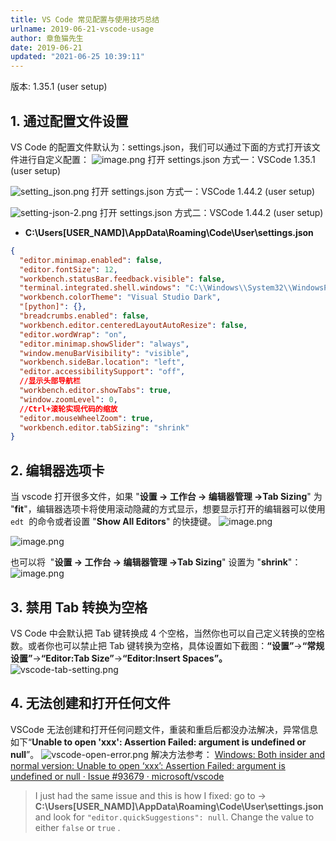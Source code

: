 ```yaml
---
title: VS Code 常见配置与使用技巧总结
urlname: 2019-06-21-vscode-usage
author: 章鱼猫先生
date: 2019-06-21
updated: "2021-06-25 10:39:11"
---
```


版本: 1.35.1 (user setup)

## 1. 通过配置文件设置

VS Code 的配置文件默认为：settings.json，我们可以通过下面的方式打开该文件进行自定义配置：
![image.png](https://shub.weiyan.tech/yuque/elog-cookbook-img/FiQpFgBEIolE-e8XjD_AitEdsgLL.png)
打开 settings.json 方式一：VSCode 1.35.1 (user setup)

![setting_json.png](https://shub.weiyan.tech/yuque/elog-cookbook-img/FrWX9_lPP0-n29Fbt0YCjhH1lGCx.png)
打开 settings.json 方式一：VSCode 1.44.2 (user setup)

![setting-json-2.png](https://shub.weiyan.tech/yuque/elog-cookbook-img/FlNR1bfqK0awTbl_v9-Ls0VBTnAM.png)
打开 settings.json 方式二：VSCode 1.44.2 (user setup)

- **C:\Users\[USER_NAMD]\AppData\Roaming\Code\User\settings.json**

```json
{
  "editor.minimap.enabled": false,
  "editor.fontSize": 12,
  "workbench.statusBar.feedback.visible": false,
  "terminal.integrated.shell.windows": "C:\\Windows\\System32\\WindowsPowerShell\\v1.0\\powershell.exe",
  "workbench.colorTheme": "Visual Studio Dark",
  "[python]": {},
  "breadcrumbs.enabled": false,
  "workbench.editor.centeredLayoutAutoResize": false,
  "editor.wordWrap": "on",
  "editor.minimap.showSlider": "always",
  "window.menuBarVisibility": "visible",
  "workbench.sideBar.location": "left",
  "editor.accessibilitySupport": "off",
  //显示头部导航栏
  "workbench.editor.showTabs": true,
  "window.zoomLevel": 0,
  //Ctrl+滚轮实现代码的缩放
  "editor.mouseWheelZoom": true,
  "workbench.editor.tabSizing": "shrink"
}
```

## 2. 编辑器选项卡

当 vscode 打开很多文件，如果 "**设置 → 工作台 → 编辑器管理 →Tab Sizing**" 为 "**fit**"，编辑器选项卡将使用滚动隐藏的方式显示，想要显示打开的编辑器可以使用 `edt`  的命令或者设置 "**Show All Editors**" 的快捷键。
![image.png](https://shub.weiyan.tech/yuque/elog-cookbook-img/Ft_EfS30x1vrL1Ft7K6lkd_eA_YR.png)

![image.png](https://shub.weiyan.tech/yuque/elog-cookbook-img/Fj4ZWfs1Fr8FKzr1CJT3diOfhNPn.png)

也可以将  "**设置 → 工作台 → 编辑器管理 →Tab Sizing**" 设置为 "**shrink**"：
![image.png](https://shub.weiyan.tech/yuque/elog-cookbook-img/Fqdqhb4OB-bsYflxkB0q0zjTuVml.png)

## 3. 禁用 Tab 转换为空格

VS Code 中会默认把 Tab 键转换成 4 个空格，当然你也可以自己定义转换的空格数。或者你也可以禁止把 Tab 键转换为空格，具体设置如下截图：**“设置”**→**“常规设置”**→**“Editor:Tab Size”**→**“Editor:Insert Spaces”。**
![vscode-tab-setting.png](https://shub.weiyan.tech/yuque/elog-cookbook-img/Fh2kGbIFaOvMRPjTwzCabQGCs0wo.png)


## 4. 无法创建和打开任何文件

VSCode 无法创建和打开任何问题文件，重装和重启后都没办法解决，异常信息如下“**Unable to open 'xxx': Assertion Failed: argument is undefined or null**”。
![vscode-open-error.png](https://shub.weiyan.tech/yuque/elog-cookbook-img/FiK6VE11khUrbPvNtU-YYLOIRfUt.png)
解决方法参考：
[Windows: Both insider and normal version: Unable to open ‘xxx’: Assertion Failed: argument is undefined or null · Issue #93679 · microsoft/vscode](https://github.com/microsoft/vscode/issues/93679)

> I just had the same issue and this is how I fixed:
> go to -> **C:\Users\[USER_NAMD]\AppData\Roaming\Code\User\settings.json**
> and look for `"editor.quickSuggestions": null`. Change the value to either `false` or `true` .
